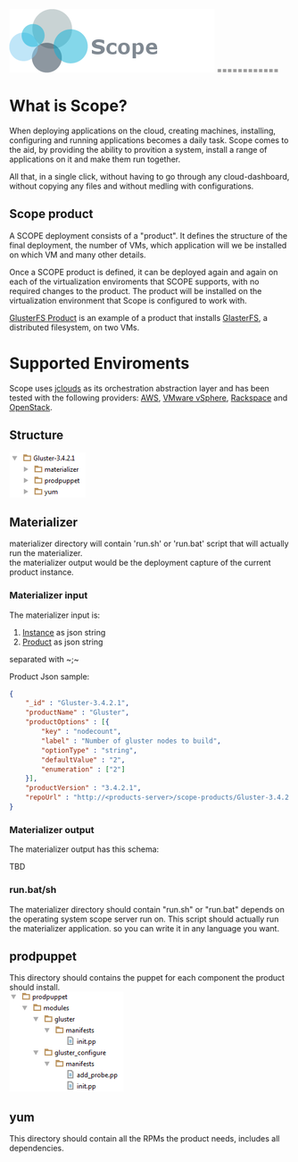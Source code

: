 <img src=https://github.com/foundation-runtime/orchestration/blob/master/images/ScopeLogo_noSlogan.png>
============
<H1>What is Scope?</H1>
When deploying applications on the cloud, creating machines, installing, configuring and running applications becomes a daily task. Scope comes to the aid, by providing the ability to provition a system, install a range of applications on it and make them run together.

All that, in a single click, without having to go through any cloud-dashboard, without copying any files and without medling with configurations. 

<h2>Scope product</h2>
A SCOPE deployment consists of a "product". It defines the structure of the final deployment, the number of VMs, which application will we be installed on which VM and many other details.

Once a SCOPE product is defined, it can be deployed again and again on each of the virtualization enviroments that SCOPE supports, with no required changes to the product. The product will be installed on the virtualization environment that Scope is configured to work with.

<a href=https://github.com/foundation-runtime/orchestration/tree/master/src/main/rpm/products/Gluster-3.4.2.1>GlusterFS Product</a> is an example of a product that installs <a href="http://www.gluster.org/">GlasterFS</a>, a distributed filesystem, on two VMs.
<h1>Supported Enviroments</h1>
Scope uses <a href=https://jclouds.apache.org/ >jclouds</a> as its orchestration abstraction layer and has been tested with the following providers:
<a href="http://aws.amazon.com/">AWS</a>, <a href="http://www.vmware.com/products/vsphere">VMware vSphere</a>, <a href="www.rackspace.com/">Rackspace</a> and <a href="https://www.openstack.org/">OpenStack</a>.



<h2>Structure</h2>
<img src=https://github.com/foundation-runtime/orchestration/blob/master/images/scope_product.png>

<h2>Materializer</h2>
materializer directory will contain 'run.sh' or 'run.bat' script that will actually run the materializer. <br>
the materializer output would be the deployment capture of the current product instance.

<h3>Materializer input</h3>
The materializer input is:
<ol>
<li><a href=https://github.com/foundation-runtime/orchestration/blob/master/jsonSchema/instance.json>Instance</a> as json string</li>
<li><a href=https://github.com/foundation-runtime/orchestration/blob/master/jsonSchema/product.json>Product</a> as json string</li>
</ol>
separated with ~;~

Product Json sample:

```json
{
    "_id" : "Gluster-3.4.2.1",
    "productName" : "Gluster",
    "productOptions" : [{
        "key" : "nodecount",
        "label" : "Number of gluster nodes to build",
        "optionType" : "string",
        "defaultValue" : "2",
        "enumeration" : ["2"]
    }],
    "productVersion" : "3.4.2.1",
    "repoUrl" : "http://<products-server>/scope-products/Gluster-3.4.2.1/"
}
```

<h3>Materializer output</h3>
The materializer output has this schema:

TBD

<h3>run.bat/sh</h3>
The materializer directory should contain "run.sh" or "run.bat" depends on the operating system scope server run on.
This script should actually run the materializer application. so you can write it in any language you want.

<h2>prodpuppet</h2>
This directory should contains the puppet for each component the product should install.
<br/>
<img src=https://github.com/foundation-runtime/orchestration/blob/master/images/scope_prodpuppet.png>

<h2>yum</h2>
This directory should contain all the RPMs the product needs, includes all dependencies.

